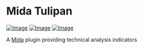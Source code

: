 # Mida Tulipan
[![Image](https://img.shields.io/npm/v/@reiryoku/mida-tulipan)](https://www.npmjs.com/package/@reiryoku/mida-plugin-template)
[![Image](https://img.shields.io/npm/l/@reiryoku/mida-tulipan)](LICENSE)
[![Image](https://img.shields.io/discord/780532638846287904?label=community)](https://discord.gg/cKyWTUsr3q)
<br>

A [Mida](https://github.com/Reiryoku-Technologies/Mida) plugin providing technical analysis indicators

